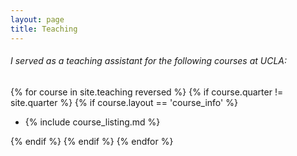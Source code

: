 ```yaml
---
layout: page
title: Teaching
---
```

<!--
###### Current Courses
{% for course in site.teaching reversed %}
{% if course.layout == 'course_info' %}
{% if course.quarter == site.quarter %}

<!--
* [{% include course_listing.md %}]({{ site.baseurl }}{{ course.url }})
{% endif %}
<!--
{% endif %}
{% endfor %} -->

###### I served as a teaching assistant for the following courses at UCLA:
{% for course in site.teaching reversed %}
{% if course.quarter != site.quarter %}
{% if course.layout == 'course_info' %}

* {% include course_listing.md %}

{% endif %}
{% endif %}
{% endfor %}
